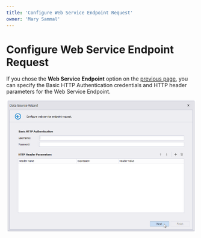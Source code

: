 ```yaml
---
title: 'Configure Web Service Endpoint Request'
owner: 'Mary Sammal'
---
```


# Configure Web Service Endpoint Request

If you chose the **Web Service Endpoint** option on the [previous page](specify-json-data-location.md), you can specify the Basic HTTP Authentication credentials and HTTP header parameters for the Web Service Endpoint.

![JSON-specify-request-parameters](../../../../../../images/eurd-win-JSON-header-parameters.png)
